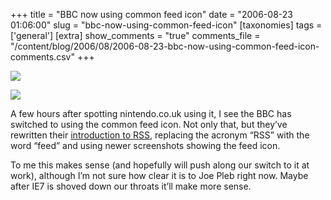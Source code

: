 +++
title = "BBC now using common feed icon"
date = "2006-08-23 01:06:00"
slug = "bbc-now-using-common-feed-icon"
[taxonomies]
tags = ['general']
[extra]
show_comments = "true"
comments_file = "/content/blog/2006/08/2006-08-23-bbc-now-using-common-feed-icon-comments.csv"
+++

[![](http://farm1.static.flickr.com/73/222453946_2b07312c8e_t.jpg)](http://www.flickr.com/photos/pip/222453946/ "BBC now using common feed icon, by pip")

[![](http://farm1.static.flickr.com/70/222334315_03b077fb48_t.jpg)](http://www.flickr.com/photos/pip/222334315/in/photostream/ "nintendatom, by pip")

A few hours after spotting nintendo.co.uk using it, I see the BBC has switched to using the common feed icon. Not only that, but they’ve rewritten their [introduction to RSS](http://news.bbc.co.uk/1/hi/help/3223484.stm), replacing the acronym “RSS” with the word “feed” and using newer screenshots showing the feed icon.

To me this makes sense (and hopefully will push along our switch to it at work), although I’m not sure how clear it is to Joe Pleb right now. Maybe after IE7 is shoved down our throats it’ll make more sense.
